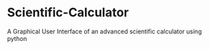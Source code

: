 # Scientific-Calculator
A Graphical  User Interface of an advanced scientific calculator using python
